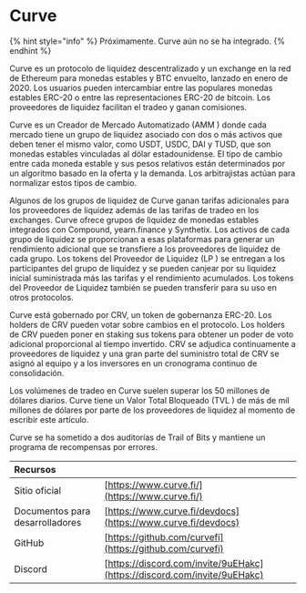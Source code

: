 # Curve

{% hint style="info" %}
Próximamente. Curve aún no se ha integrado.
{% endhint %}

Curve es un protocolo de liquidez descentralizado y un exchange en la red de Ethereum para monedas estables y BTC envuelto, lanzado en enero de 2020. Los usuarios pueden intercambiar entre las populares monedas estables ERC-20 o entre las representaciones ERC-20 de bitcoin. Los proveedores de liquidez facilitan el tradeo y ganan comisiones.

Curve es un Creador de Mercado Automatizado  \(AMM \) donde cada mercado tiene un grupo de liquidez asociado con dos o más activos que deben tener el mismo valor, como USDT, USDC, DAI y TUSD, que son monedas estables vinculadas al dólar estadounidense. El tipo de cambio entre cada moneda estable y sus pesos relativos están determinados por un algoritmo basado en la oferta y la demanda. Los arbitrajistas actúan para normalizar estos tipos de cambio.

Algunos de los grupos de liquidez de Curve ganan tarifas adicionales para los proveedores de liquidez además de las tarifas de tradeo en los exchanges. Curve ofrece grupos de liquidez de monedas estables integrados con Compound, yearn.finance y Synthetix. Los activos de cada grupo de liquidez se proporcionan a esas plataformas para generar un rendimiento adicional que se transfiere a los proveedores de liquidez de cada grupo. Los tokens del Proveedor de Liquidez  \(LP \) se entregan a los participantes del grupo de liquidez y se pueden canjear por su liquidez inicial suministrada más las tarifas y el rendimiento acumulados. Los tokens del Proveedor de Liquidez también se pueden transferir para su uso en otros protocolos.

Curve está gobernado por CRV, un token de gobernanza ERC-20. Los holders de CRV pueden votar sobre cambios en el protocolo. Los holders de CRV pueden poner en staking sus tokens para obtener un poder de voto adicional proporcional al tiempo invertido. CRV se adjudica continuamente a proveedores de liquidez y una gran parte del suministro total de CRV se asignó al equipo y a los inversores en un cronograma continuo de consolidación.

Los volúmenes de tradeo en Curve suelen superar los 50 millones de dólares diarios. Curve tiene un Valor Total Bloqueado  \(TVL \) de más de mil millones de dólares por parte de los proveedores de liquidez al momento de escribir este artículo.

Curve se ha sometido a dos auditorías de Trail of Bits y mantiene un programa de recompensas por errores.

| Recursos |  |
| :--- | :--- |
| Sitio oficial | [https://www.curve.fi/](https://www.curve.fi/) |
| Documentos para desarrolladores | [https://www.curve.fi/devdocs](https://www.curve.fi/devdocs) |
| GitHub | [https://github.com/curvefi](https://github.com/curvefi) |
| Discord | [https://discord.com/invite/9uEHakc](https://discord.com/invite/9uEHakc) |


